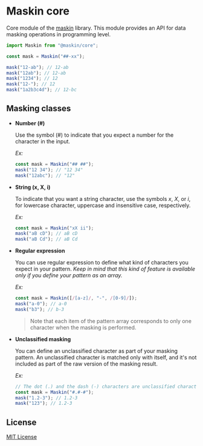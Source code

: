 # Maskin core

Core module of the [maskin](https://github.com/imbrn/maskin) library.
This module provides an API for data masking operations in programming level.

```javascript
import Maskin from "@maskin/core";

const mask = Maskin("##-xx");

mask("12-ab"); // 12-ab
mask("12ab"); // 12-ab
mask("1234"); // 12
mask("12-"); // 12
mask("1a2b3c4d"); // 12-bc
```

## Masking classes

- **Number (#)**

  Use the symbol (#) to indicate that you expect a number for the character in
  the input.

  _Ex:_

  ```javascript
  const mask = Maskin("## ##");
  mask("12 34"); // "12 34"
  mask("12abc"); // "12"
  ```

- **String (x, X, i)**

  To indicate that you want a string character, use the symbols _x_, _X_, or
  _i_, for lowercase character, uppercase and insensitive case, respectively.

  _Ex:_

  ```javascript
  const mask = Maskin("xX ii");
  mask("aB cD"); // aB cD
  mask("aB Cd"); // aB Cd
  ```

- **Regular expression**

  You can use regular expression to define what kind of characters you expect in
  your pattern. _Keep in mind that this kind of feature is available only if you
  define your pattern as an array._

  _Ex:_

  ```javascript
  const mask = Maskin([/[a-z]/, "-", /[0-9]/]);
  mask("a-0"); // a-0
  mask("b3"); // b-3
  ```

  > Note that each item of the pattern array corresponds to only one character
  > when the masking is performed.

- **Unclassified masking**

  You can define an unclassified character as part of your masking pattern. An
  unclassified character is matched only with itself, and it's not included as
  part of the raw version of the masking result.

  _Ex:_

  ```javascript
  // The dot (.) and the dash (-) characters are unclassified characters.
  const mask = Maskin("#.#-#");
  mask("1.2-3"); // 1.2-3
  mask("123"); // 1.2-3
  ```

## License

[MIT License](https://opensource.org/licenses/MIT)
